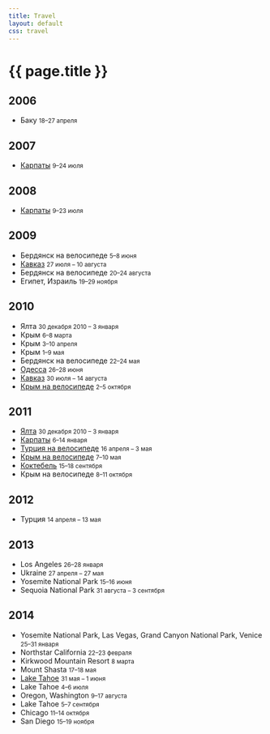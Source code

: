 ```yaml
---
title: Travel
layout: default
css: travel
---
```


# {{ page.title }}

## 2006

- Баку <small>18–27 апреля</small>

## 2007

- [Карпаты](https://www.flickr.com/photos/barushev/sets/72157600998908323/) <small>9–24 июля</small>

## 2008

- [Карпаты](https://www.flickr.com/photos/barushev/sets/72157606395700802/) <small>9–23 июля</small>

## 2009

- Бердянск на велосипеде <small>5–8 июня</small>
- [Кавказ](https://www.flickr.com/photos/barushev/sets/72157622326360501/) <small>27 июля – 10 августа</small>
- Бердянск на велосипеде <small>20–24 августа</small>
- Египет, Израиль <small>19–29 ноября</small>

## 2010

- Ялта <small>30 декабря 2010 – 3 января</small>
- Крым <small>6–8 марта</small>
- Крым <small>3–10 апреля</small>
- Крым <small>1–9 мая</small>
- Бердянск на велосипеде <small>22–24 мая</small>
- [Одесса](https://www.flickr.com/photos/barushev/sets/72157624296614297/) <small>26–28 июня</small>
- [Кавказ](https://www.flickr.com/photos/barushev/sets/72157630586115068/) <small>30 июля – 14 августа</small>
- [Крым на велосипеде](https://www.flickr.com/photos/barushev/sets/72157625112588428/) <small>2–5 октября</small>

## 2011

- [Ялта](https://www.flickr.com/photos/barushev/sets/72157644881359976/) <small>30 декабря 2010 – 3 января</small>
- [Карпаты](https://www.flickr.com/photos/barushev/sets/72157639462161305/) <small>6–14 января</small>
- [Турция на велосипеде](https://www.flickr.com/photos/barushev/sets/72157626581836837/) <small>16 апреля – 3 мая</small>
- [Крым на велосипеде](https://www.flickr.com/photos/barushev/sets/72157644404999029/) <small>7–10 мая</small>
- [Коктебель](https://www.flickr.com/photos/barushev/sets/72157644849921795/) <small>15–18 сентября</small>
- Крым на велосипеде <small>8–11 октября</small>

## 2012

- Турция <small>14 апреля – 13 мая</small>

## 2013

- Los Angeles <small>26–28 января</small>
- Ukraine <small>27 апреля – 27 мая</small>
- Yosemite National Park <small>15–16 июня</small>
- Sequoia National Park <small>31 августа – 3 сентября</small>

## 2014

- Yosemite National Park, Las Vegas, Grand Canyon National Park, Venice <small>25–31 января</small>
- Northstar California <small>22–23 февраля</small>
- Kirkwood Mountain Resort <small>8 марта</small>
- Mount Shasta <small>17–18 мая</small>
- [Lake Tahoe](https://www.flickr.com/photos/barushev/sets/72157645000068685) <small>31 мая – 1 июня</small>
- Lake Tahoe <small>4–6 июля</small>
- Oregon, Washington <small>9–17 августа</small>
- Lake Tahoe <small>5–7 сентября</small>
- Chicago <small>11–14 октября</small>
- San Diego <small>15–19 ноября</small>
